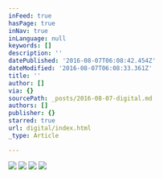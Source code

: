 ```yaml
---
inFeed: true
hasPage: true
inNav: true
inLanguage: null
keywords: []
description: ''
datePublished: '2016-08-07T06:08:42.454Z'
dateModified: '2016-08-07T06:08:33.361Z'
title: ''
author: []
via: {}
sourcePath: _posts/2016-08-07-digital.md
authors: []
publisher: {}
starred: true
url: digital/index.html
_type: Article

---
```

![](https://the-grid-user-content.s3-us-west-2.amazonaws.com/951bb79f-6566-4214-a244-7ff0fbc1a25f.jpg)
![](https://the-grid-user-content.s3-us-west-2.amazonaws.com/943cccbe-bb93-4173-8367-819014cd76d6.png)
![](https://the-grid-user-content.s3-us-west-2.amazonaws.com/61072be9-95a4-4a31-8237-d228018fbcc0.jpg)
![](https://the-grid-user-content.s3-us-west-2.amazonaws.com/41fbb0d5-6fbf-4fd7-800f-f7c69c06de15.jpg)